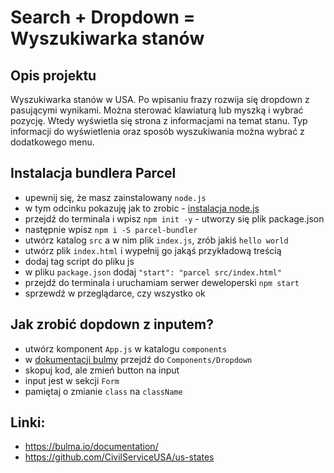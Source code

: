 # Search + Dropdown = Wyszukiwarka stanów

## Opis projektu

Wyszukiwarka stanów w USA. Po wpisaniu frazy rozwija się dropdown z pasującymi wynikami. Można sterować klawiaturą lub myszką i wybrać pozycję. Wtedy wyświetla się strona z informacjami na temat stanu. Typ informacji do wyświetlenia oraz sposób wyszukiwania można wybrać z dodatkowego menu.

## Instalacja bundlera Parcel

- upewnij się, że masz zainstalowany `node.js`
- w tym odcinku pokazuję jak to zrobic - [instalacja node.js](https://www.youtube.com/watch?v=fhw9SHtzAX0)
- przejdź do terminala i wpisz `npm init -y` - utworzy się plik package.json
- następnie wpisz `npm i -S parcel-bundler`
- utwórz katalog `src` a w nim plik `index.js`, zrób jakiś `hello world`
- utwórz plik `index.html` i wypełnij go jakąś przykładową treścią
- dodaj tag script do pliku js
- w pliku `package.json` dodaj `"start": "parcel src/index.html"`
- przejdź do terminala i uruchamiam serwer deweloperski `npm start`
- sprzewdź w przeglądarce, czy wszystko ok

## Jak zrobić dopdown z inputem?

- utwórz komponent `App.js` w katalogu `components`
- w [dokumentacji bulmy](https://bulma.io/documentation/) przejdź do `Components/Dropdown`
- skopuj kod, ale zmień button na input
- input jest w sekcji `Form`
- pamiętaj o zmianie `class` na `className`

## Linki:

- https://bulma.io/documentation/
- https://github.com/CivilServiceUSA/us-states
